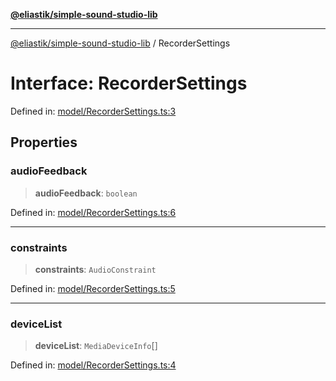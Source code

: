 [**@eliastik/simple-sound-studio-lib**](../README.md)

***

[@eliastik/simple-sound-studio-lib](../globals.md) / RecorderSettings

# Interface: RecorderSettings

Defined in: [model/RecorderSettings.ts:3](https://github.com/Eliastik/simple-sound-studio-lib/blob/e2381543acd624d47bf0e56bee059ac07e0632f6/lib/model/RecorderSettings.ts#L3)

## Properties

### audioFeedback

> **audioFeedback**: `boolean`

Defined in: [model/RecorderSettings.ts:6](https://github.com/Eliastik/simple-sound-studio-lib/blob/e2381543acd624d47bf0e56bee059ac07e0632f6/lib/model/RecorderSettings.ts#L6)

***

### constraints

> **constraints**: `AudioConstraint`

Defined in: [model/RecorderSettings.ts:5](https://github.com/Eliastik/simple-sound-studio-lib/blob/e2381543acd624d47bf0e56bee059ac07e0632f6/lib/model/RecorderSettings.ts#L5)

***

### deviceList

> **deviceList**: `MediaDeviceInfo`[]

Defined in: [model/RecorderSettings.ts:4](https://github.com/Eliastik/simple-sound-studio-lib/blob/e2381543acd624d47bf0e56bee059ac07e0632f6/lib/model/RecorderSettings.ts#L4)
